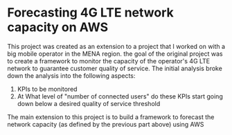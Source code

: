 # Forecasting 4G LTE network capacity on AWS

This project was created as an extension to a project that I worked on with a big mobile operator in the MENA region. the goal of the original project was to create a framework to monitor the capacity of the operator's 4G LTE network to guarantee customer quality of service. The initial analysis broke down the analysis into the following aspects:

1) KPIs to be monitored
2) At What level of "number of connected users" do these KPIs start going down below a desired quality of service threshold

The main extension to this project is to build a framework to forecast the network capacity (as defined by the previous part above) using AWS
